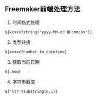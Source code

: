 <!--
 * @Author: zengfanchao zengfanchao@jadlsoft.com
 * @Date: 2023-07-10 15:15:35
 * @LastEditors: zengfanchao zengfanchao@jadlsoft.com
 * @LastEditTime: 2023-07-10 15:20:36
 * @FilePath: \VsCodeWork\md\202307\Freemaker前端处理方法.md
 * @Description: 这是默认设置,请设置`customMade`, 打开koroFileHeader查看配置 进行设置: https://github.com/OBKoro1/koro1FileHeader/wiki/%E9%85%8D%E7%BD%AE
-->
## Freemaker前端处理方法
1. 时间格式处理
```
${xxxxx?string("yyyy-MM-dd HH:mm:ss")}
```
2. 类型转换
```
${xxxxx?number_to_datetime}
```
3. 获取当前日期
```
${.now}
```
4. 字符串截取
```
${'str'?substring(0,1)}
```